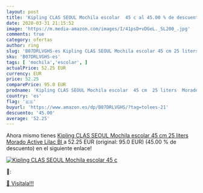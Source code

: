 ```yaml
---
layout: post
title: 'Kipling CLAS SEOUL Mochila escolar  45 c al 45.00 % de descuento'
date: 2020-03-31 21:15:52
image: 'https://m.media-amazon.com/images/I/41psD+vDGeL._SL200_.jpg'
comments: true
category: ofertas
author: ring
slug: 'B07DRLVGHS-es Kipling CLAS SEOUL Mochila escolar 45 cm 25 liters Morado...'
sku: 'B07DRLVGHS-es'
tags: [ 'mochila','escolar', ]
actualPrice: 52.25 EUR
currency: EUR
price: 52.25
comparePrice: 95.0 EUR
prodname: 'Kipling CLAS SEOUL Mochila escolar  45 cm  25 liters  Morado  Active Lilac Bl '
country: 'es'
flag: '🇪🇸'
buyurl: 'https://www.amazon.es/dp/B07DRLVGHS/?tag=tolees-21'
descuento: '45.00'
average: '52.25'
---
```


Ahora mismo tienes [Kipling CLAS SEOUL Mochila escolar  45 cm  25 liters  Morado  Active Lilac Bl ](https://www.amazon.es/dp/B07DRLVGHS/?tag=tolees-21) a 52.25 EUR (original: 95.0 EUR) (45.00 %  de descuento) en el siguiente enlace!

[![Kipling CLAS SEOUL Mochila escolar  45 c](https://m.media-amazon.com/images/I/41psD+vDGeL._SL200_.jpg)](https://www.amazon.es/dp/B07DRLVGHS/?tag=tolees-21)

🔎:


[🛒 Visítala!!!](https://www.amazon.es/dp/B07DRLVGHS/?tag=tolees-21)
